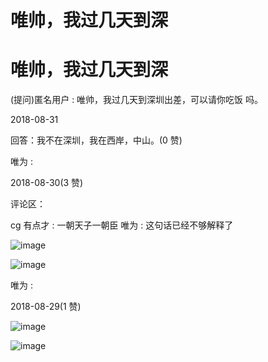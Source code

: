 # 唯帅，我过几天到深

# 唯帅，我过几天到深

(提问)匿名用户 : 唯帅，我过几天到深圳出差，可以请你吃饭 吗。

2018-08-31

回答：我不在深圳，我在西岸，中山。(0 赞)

唯为 :

2018-08-30(3 赞)

评论区：

cg 有点才 : 一朝天子一朝臣 唯为 : 这句话已经不够解释了

![image](img/Image_340.png)

![image](img/Image_341.png)

唯为 :

2018-08-29(1 赞)

![image](img/Image_342.png)

![image](img/Image_343.png)